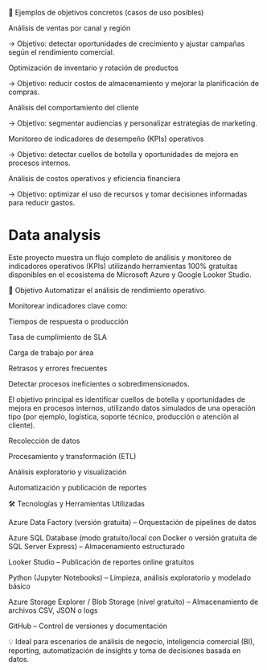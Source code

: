 🧭 Ejemplos de objetivos concretos (casos de uso posibles)

Análisis de ventas por canal y región

→ Objetivo: detectar oportunidades de crecimiento y ajustar campañas según el rendimiento comercial.

Optimización de inventario y rotación de productos

→ Objetivo: reducir costos de almacenamiento y mejorar la planificación de compras.

Análisis del comportamiento del cliente

→ Objetivo: segmentar audiencias y personalizar estrategias de marketing.

Monitoreo de indicadores de desempeño (KPIs) operativos

→ Objetivo: detectar cuellos de botella y oportunidades de mejora en procesos internos.

Análisis de costos operativos y eficiencia financiera

→ Objetivo: optimizar el uso de recursos y tomar decisiones informadas para reducir gastos.


# Data analysis 
Este proyecto muestra un flujo completo de análisis y monitoreo de indicadores operativos (KPIs) utilizando herramientas 100% gratuitas disponibles en el ecosistema de Microsoft Azure y Google Looker Studio.

🎯 Objetivo
Automatizar el análisis de rendimiento operativo.

Monitorear indicadores clave como:

Tiempos de respuesta o producción

Tasa de cumplimiento de SLA

Carga de trabajo por área

Retrasos y errores frecuentes

Detectar procesos ineficientes o sobredimensionados.

El objetivo principal es identificar cuellos de botella y oportunidades de mejora en procesos internos, utilizando datos simulados de una operación tipo (por ejemplo, logística, soporte técnico, producción o atención al cliente).

Recolección de datos

Procesamiento y transformación (ETL)

Análisis exploratorio y visualización

Automatización y publicación de reportes


🛠️ Tecnologías y Herramientas Utilizadas

Azure Data Factory (versión gratuita) – Orquestación de pipelines de datos

Azure SQL Database (modo gratuito/local con Docker o versión gratuita de SQL Server Express) – Almacenamiento estructurado

Looker Studio – Publicación de reportes online gratuitos

Python (Jupyter Notebooks) – Limpieza, análisis exploratorio y modelado básico

Azure Storage Explorer / Blob Storage (nivel gratuito) – Almacenamiento de archivos CSV, JSON o logs

GitHub – Control de versiones y documentación

💡 Ideal para escenarios de análisis de negocio, inteligencia comercial (BI), reporting, automatización de insights y toma de decisiones basada en datos.